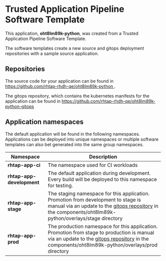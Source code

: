 # Trusted Application Pipeline Software Template

This application, **oht8lm89k-python**, was created from a Trusted Application Pipeline Software Template.

The software templates create a new source and gitops deployment repositories with a sample source application. 

## Repositories

The source code for your application can be found in [https://github.com/rhtap-rhdh-qe/oht8lm89k-python ](https://github.com/rhtap-rhdh-qe/oht8lm89k-python ).
 
The gitops repository, which contains the kubernetes manifests for the application can be found in 
[https://github.com/rhtap-rhdh-qe/oht8lm89k-python-gitops ](https://github.com/rhtap-rhdh-qe/oht8lm89k-python-gitops ) 

## Application namespaces 

The default application will be found in the following namespaces. Applications can be deployed into unique namespaces or multiple software templates can also bet generated into the same group namespaces.  

|  Namespace   |  Description   |  
| -------- | -------- |
| **rhtap-app-ci** | The namespace used for CI workloads |
| **rhtap-app-development** | The default application during development. Every build will be deployed to this namespace for testing. |
| **rhtap-app-stage** | The staging namespace for this application. Promotion from development to stage is manual via an update to the [gitops repository](https://github.com/rhtap-rhdh-qe/oht8lm89k-python-gitops ) in the components/oht8lm89k-python/overlays/stage directory |
| **rhtap-app-prod** | The production namespace for this application. Promotion from stage to production is manual via an update to the [gitops repository](https://github.com/rhtap-rhdh-qe/oht8lm89k-python-gitops ) in the components/oht8lm89k-python/overlays/prod directory |